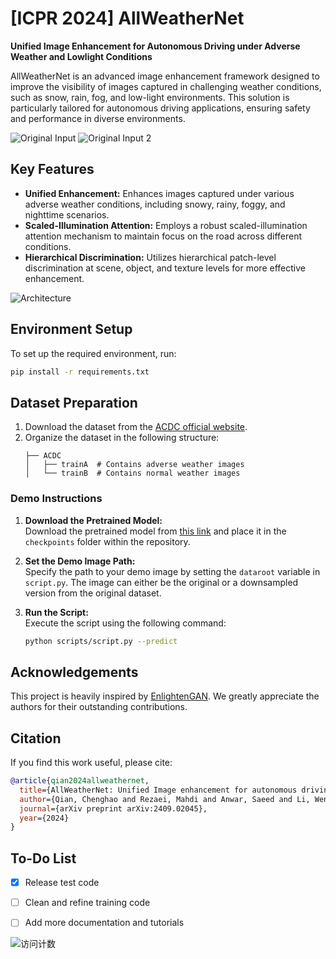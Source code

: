 
# **[ICPR 2024] AllWeatherNet**
**Unified Image Enhancement for Autonomous Driving under Adverse Weather and Lowlight Conditions**

AllWeatherNet is an advanced image enhancement framework designed to improve the visibility of images captured in challenging weather conditions, such as snow, rain, fog, and low-light environments. This solution is particularly tailored for autonomous driving applications, ensuring safety and performance in diverse environments.

![Original Input](https://github.com/Jumponthemoon/AllWeatherNet/assets/39290403/15efd3e4-f878-4295-9e85-6b686d79eddc)
![Original Input 2](https://github.com/Jumponthemoon/AllWeatherNet/assets/39290403/0eb1a130-5ba3-4ed4-bef2-49a4b922e2ff)

## **Key Features**
- **Unified Enhancement:** Enhances images captured under various adverse weather conditions, including snowy, rainy, foggy, and nighttime scenarios.
- **Scaled-Illumination Attention:** Employs a robust scaled-illumination attention mechanism to maintain focus on the road across different conditions.
- **Hierarchical Discrimination:** Utilizes hierarchical patch-level discrimination at scene, object, and texture levels for more effective enhancement.

![Architecture](https://github.com/Jumponthemoon/AllWeatherNet/assets/39290403/0fb128f1-b5c7-4e13-a718-a1254779022a)

## **Environment Setup**

To set up the required environment, run:
```bash
pip install -r requirements.txt
```

## **Dataset Preparation**
1. Download the dataset from the [ACDC official website](https://acdc.vision.ee.ethz.ch/).
2. Organize the dataset in the following structure:
    ```
    ├── ACDC
    │   ├── trainA  # Contains adverse weather images
    │   └── trainB  # Contains normal weather images
    ```

### **Demo Instructions**

1. **Download the Pretrained Model:**  
   Download the pretrained model from [this link](https://drive.google.com/file/d/1n26I1FgwmMtwdKyFZNvd-sDvrR-0qm8v/view?usp=drive_link) and place it in the `checkpoints` folder within the repository.

2. **Set the Demo Image Path:**  
   Specify the path to your demo image by setting the `dataroot` variable in `script.py`. The image can either be the original or a downsampled version from the original dataset.

3. **Run the Script:**  
   Execute the script using the following command:
   ```bash
   python scripts/script.py --predict


## **Acknowledgements**
This project is heavily inspired by [EnlightenGAN](https://github.com/VITA-Group/EnlightenGAN). We greatly appreciate the authors for their outstanding contributions.

## **Citation**
If you find this work useful, please cite:
```bibtex
@article{qian2024allweathernet,
  title={AllWeatherNet: Unified Image enhancement for autonomous driving under adverse weather and lowlight-conditions},
  author={Qian, Chenghao and Rezaei, Mahdi and Anwar, Saeed and Li, Wenjing and Hussain, Tanveer and Azarmi, Mohsen and Wang, Wei},
  journal={arXiv preprint arXiv:2409.02045},
  year={2024}
}
```

## **To-Do List**
- [x] Release test code
- [ ] Clean and refine training code
- [ ] Add more documentation and tutorials


![访问计数](https://komarev.com/ghpvc/?username=Jumponthemoon&color=blue)

